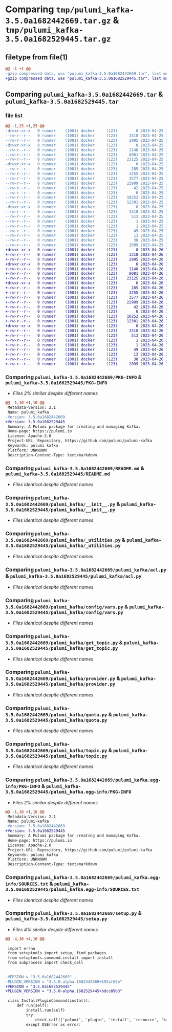 # Comparing `tmp/pulumi_kafka-3.5.0a1682442669.tar.gz` & `tmp/pulumi_kafka-3.5.0a1682529445.tar.gz`

## filetype from file(1)

```diff
@@ -1 +1 @@
-gzip compressed data, was "pulumi_kafka-3.5.0a1682442669.tar", last modified: Tue Apr 25 17:15:54 2023, max compression
+gzip compressed data, was "pulumi_kafka-3.5.0a1682529445.tar", last modified: Wed Apr 26 17:21:39 2023, max compression
```

## Comparing `pulumi_kafka-3.5.0a1682442669.tar` & `pulumi_kafka-3.5.0a1682529445.tar`

### file list

```diff
@@ -1,25 +1,25 @@
-drwxr-xr-x   0 runner    (1001) docker     (123)        0 2023-04-25 17:15:54.536989 pulumi_kafka-3.5.0a1682442669/
--rw-r--r--   0 runner    (1001) docker     (123)     3318 2023-04-25 17:15:54.536989 pulumi_kafka-3.5.0a1682442669/PKG-INFO
--rw-r--r--   0 runner    (1001) docker     (123)     2995 2023-04-25 17:15:54.000000 pulumi_kafka-3.5.0a1682442669/README.md
-drwxr-xr-x   0 runner    (1001) docker     (123)        0 2023-04-25 17:15:54.532989 pulumi_kafka-3.5.0a1682442669/pulumi_kafka/
--rw-r--r--   0 runner    (1001) docker     (123)     1148 2023-04-25 17:15:54.000000 pulumi_kafka-3.5.0a1682442669/pulumi_kafka/__init__.py
--rw-r--r--   0 runner    (1001) docker     (123)     8081 2023-04-25 17:15:54.000000 pulumi_kafka-3.5.0a1682442669/pulumi_kafka/_utilities.py
--rw-r--r--   0 runner    (1001) docker     (123)    23125 2023-04-25 17:15:54.000000 pulumi_kafka-3.5.0a1682442669/pulumi_kafka/acl.py
-drwxr-xr-x   0 runner    (1001) docker     (123)        0 2023-04-25 17:15:54.536989 pulumi_kafka-3.5.0a1682442669/pulumi_kafka/config/
--rw-r--r--   0 runner    (1001) docker     (123)      285 2023-04-25 17:15:54.000000 pulumi_kafka-3.5.0a1682442669/pulumi_kafka/config/__init__.py
--rw-r--r--   0 runner    (1001) docker     (123)     3255 2023-04-25 17:15:54.000000 pulumi_kafka-3.5.0a1682442669/pulumi_kafka/config/vars.py
--rw-r--r--   0 runner    (1001) docker     (123)     3577 2023-04-25 17:15:54.000000 pulumi_kafka-3.5.0a1682442669/pulumi_kafka/get_topic.py
--rw-r--r--   0 runner    (1001) docker     (123)    22909 2023-04-25 17:15:54.000000 pulumi_kafka-3.5.0a1682442669/pulumi_kafka/provider.py
--rw-r--r--   0 runner    (1001) docker     (123)       42 2023-04-25 17:15:54.000000 pulumi_kafka-3.5.0a1682442669/pulumi_kafka/pulumi-plugin.json
--rw-r--r--   0 runner    (1001) docker     (123)        0 2023-04-25 17:15:54.000000 pulumi_kafka-3.5.0a1682442669/pulumi_kafka/py.typed
--rw-r--r--   0 runner    (1001) docker     (123)    10252 2023-04-25 17:15:54.000000 pulumi_kafka-3.5.0a1682442669/pulumi_kafka/quota.py
--rw-r--r--   0 runner    (1001) docker     (123)    12301 2023-04-25 17:15:54.000000 pulumi_kafka-3.5.0a1682442669/pulumi_kafka/topic.py
-drwxr-xr-x   0 runner    (1001) docker     (123)        0 2023-04-25 17:15:54.536989 pulumi_kafka-3.5.0a1682442669/pulumi_kafka.egg-info/
--rw-r--r--   0 runner    (1001) docker     (123)     3318 2023-04-25 17:15:54.000000 pulumi_kafka-3.5.0a1682442669/pulumi_kafka.egg-info/PKG-INFO
--rw-r--r--   0 runner    (1001) docker     (123)      513 2023-04-25 17:15:54.000000 pulumi_kafka-3.5.0a1682442669/pulumi_kafka.egg-info/SOURCES.txt
--rw-r--r--   0 runner    (1001) docker     (123)        1 2023-04-25 17:15:54.000000 pulumi_kafka-3.5.0a1682442669/pulumi_kafka.egg-info/dependency_links.txt
--rw-r--r--   0 runner    (1001) docker     (123)        1 2023-04-25 17:15:54.000000 pulumi_kafka-3.5.0a1682442669/pulumi_kafka.egg-info/not-zip-safe
--rw-r--r--   0 runner    (1001) docker     (123)       49 2023-04-25 17:15:54.000000 pulumi_kafka-3.5.0a1682442669/pulumi_kafka.egg-info/requires.txt
--rw-r--r--   0 runner    (1001) docker     (123)       13 2023-04-25 17:15:54.000000 pulumi_kafka-3.5.0a1682442669/pulumi_kafka.egg-info/top_level.txt
--rw-r--r--   0 runner    (1001) docker     (123)       38 2023-04-25 17:15:54.536989 pulumi_kafka-3.5.0a1682442669/setup.cfg
--rw-r--r--   0 runner    (1001) docker     (123)     2099 2023-04-25 17:15:54.000000 pulumi_kafka-3.5.0a1682442669/setup.py
+drwxr-xr-x   0 runner    (1001) docker     (123)        0 2023-04-26 17:21:39.056989 pulumi_kafka-3.5.0a1682529445/
+-rw-r--r--   0 runner    (1001) docker     (123)     3318 2023-04-26 17:21:39.056989 pulumi_kafka-3.5.0a1682529445/PKG-INFO
+-rw-r--r--   0 runner    (1001) docker     (123)     2995 2023-04-26 17:21:38.000000 pulumi_kafka-3.5.0a1682529445/README.md
+drwxr-xr-x   0 runner    (1001) docker     (123)        0 2023-04-26 17:21:39.056989 pulumi_kafka-3.5.0a1682529445/pulumi_kafka/
+-rw-r--r--   0 runner    (1001) docker     (123)     1148 2023-04-26 17:21:38.000000 pulumi_kafka-3.5.0a1682529445/pulumi_kafka/__init__.py
+-rw-r--r--   0 runner    (1001) docker     (123)     8081 2023-04-26 17:21:38.000000 pulumi_kafka-3.5.0a1682529445/pulumi_kafka/_utilities.py
+-rw-r--r--   0 runner    (1001) docker     (123)    23125 2023-04-26 17:21:38.000000 pulumi_kafka-3.5.0a1682529445/pulumi_kafka/acl.py
+drwxr-xr-x   0 runner    (1001) docker     (123)        0 2023-04-26 17:21:39.056989 pulumi_kafka-3.5.0a1682529445/pulumi_kafka/config/
+-rw-r--r--   0 runner    (1001) docker     (123)      285 2023-04-26 17:21:38.000000 pulumi_kafka-3.5.0a1682529445/pulumi_kafka/config/__init__.py
+-rw-r--r--   0 runner    (1001) docker     (123)     3255 2023-04-26 17:21:38.000000 pulumi_kafka-3.5.0a1682529445/pulumi_kafka/config/vars.py
+-rw-r--r--   0 runner    (1001) docker     (123)     3577 2023-04-26 17:21:38.000000 pulumi_kafka-3.5.0a1682529445/pulumi_kafka/get_topic.py
+-rw-r--r--   0 runner    (1001) docker     (123)    22909 2023-04-26 17:21:38.000000 pulumi_kafka-3.5.0a1682529445/pulumi_kafka/provider.py
+-rw-r--r--   0 runner    (1001) docker     (123)       42 2023-04-26 17:21:38.000000 pulumi_kafka-3.5.0a1682529445/pulumi_kafka/pulumi-plugin.json
+-rw-r--r--   0 runner    (1001) docker     (123)        0 2023-04-26 17:21:38.000000 pulumi_kafka-3.5.0a1682529445/pulumi_kafka/py.typed
+-rw-r--r--   0 runner    (1001) docker     (123)    10252 2023-04-26 17:21:38.000000 pulumi_kafka-3.5.0a1682529445/pulumi_kafka/quota.py
+-rw-r--r--   0 runner    (1001) docker     (123)    12301 2023-04-26 17:21:38.000000 pulumi_kafka-3.5.0a1682529445/pulumi_kafka/topic.py
+drwxr-xr-x   0 runner    (1001) docker     (123)        0 2023-04-26 17:21:39.056989 pulumi_kafka-3.5.0a1682529445/pulumi_kafka.egg-info/
+-rw-r--r--   0 runner    (1001) docker     (123)     3318 2023-04-26 17:21:39.000000 pulumi_kafka-3.5.0a1682529445/pulumi_kafka.egg-info/PKG-INFO
+-rw-r--r--   0 runner    (1001) docker     (123)      513 2023-04-26 17:21:39.000000 pulumi_kafka-3.5.0a1682529445/pulumi_kafka.egg-info/SOURCES.txt
+-rw-r--r--   0 runner    (1001) docker     (123)        1 2023-04-26 17:21:39.000000 pulumi_kafka-3.5.0a1682529445/pulumi_kafka.egg-info/dependency_links.txt
+-rw-r--r--   0 runner    (1001) docker     (123)        1 2023-04-26 17:21:39.000000 pulumi_kafka-3.5.0a1682529445/pulumi_kafka.egg-info/not-zip-safe
+-rw-r--r--   0 runner    (1001) docker     (123)       49 2023-04-26 17:21:39.000000 pulumi_kafka-3.5.0a1682529445/pulumi_kafka.egg-info/requires.txt
+-rw-r--r--   0 runner    (1001) docker     (123)       13 2023-04-26 17:21:39.000000 pulumi_kafka-3.5.0a1682529445/pulumi_kafka.egg-info/top_level.txt
+-rw-r--r--   0 runner    (1001) docker     (123)       38 2023-04-26 17:21:39.056989 pulumi_kafka-3.5.0a1682529445/setup.cfg
+-rw-r--r--   0 runner    (1001) docker     (123)     2099 2023-04-26 17:21:38.000000 pulumi_kafka-3.5.0a1682529445/setup.py
```

### Comparing `pulumi_kafka-3.5.0a1682442669/PKG-INFO` & `pulumi_kafka-3.5.0a1682529445/PKG-INFO`

 * *Files 2% similar despite different names*

```diff
@@ -1,10 +1,10 @@
 Metadata-Version: 2.1
 Name: pulumi_kafka
-Version: 3.5.0a1682442669
+Version: 3.5.0a1682529445
 Summary: A Pulumi package for creating and managing Kafka.
 Home-page: https://pulumi.io
 License: Apache-2.0
 Project-URL: Repository, https://github.com/pulumi/pulumi-kafka
 Keywords: pulumi kafka
 Platform: UNKNOWN
 Description-Content-Type: text/markdown
```

### Comparing `pulumi_kafka-3.5.0a1682442669/README.md` & `pulumi_kafka-3.5.0a1682529445/README.md`

 * *Files identical despite different names*

### Comparing `pulumi_kafka-3.5.0a1682442669/pulumi_kafka/__init__.py` & `pulumi_kafka-3.5.0a1682529445/pulumi_kafka/__init__.py`

 * *Files identical despite different names*

### Comparing `pulumi_kafka-3.5.0a1682442669/pulumi_kafka/_utilities.py` & `pulumi_kafka-3.5.0a1682529445/pulumi_kafka/_utilities.py`

 * *Files identical despite different names*

### Comparing `pulumi_kafka-3.5.0a1682442669/pulumi_kafka/acl.py` & `pulumi_kafka-3.5.0a1682529445/pulumi_kafka/acl.py`

 * *Files identical despite different names*

### Comparing `pulumi_kafka-3.5.0a1682442669/pulumi_kafka/config/vars.py` & `pulumi_kafka-3.5.0a1682529445/pulumi_kafka/config/vars.py`

 * *Files identical despite different names*

### Comparing `pulumi_kafka-3.5.0a1682442669/pulumi_kafka/get_topic.py` & `pulumi_kafka-3.5.0a1682529445/pulumi_kafka/get_topic.py`

 * *Files identical despite different names*

### Comparing `pulumi_kafka-3.5.0a1682442669/pulumi_kafka/provider.py` & `pulumi_kafka-3.5.0a1682529445/pulumi_kafka/provider.py`

 * *Files identical despite different names*

### Comparing `pulumi_kafka-3.5.0a1682442669/pulumi_kafka/quota.py` & `pulumi_kafka-3.5.0a1682529445/pulumi_kafka/quota.py`

 * *Files identical despite different names*

### Comparing `pulumi_kafka-3.5.0a1682442669/pulumi_kafka/topic.py` & `pulumi_kafka-3.5.0a1682529445/pulumi_kafka/topic.py`

 * *Files identical despite different names*

### Comparing `pulumi_kafka-3.5.0a1682442669/pulumi_kafka.egg-info/PKG-INFO` & `pulumi_kafka-3.5.0a1682529445/pulumi_kafka.egg-info/PKG-INFO`

 * *Files 2% similar despite different names*

```diff
@@ -1,10 +1,10 @@
 Metadata-Version: 2.1
 Name: pulumi-kafka
-Version: 3.5.0a1682442669
+Version: 3.5.0a1682529445
 Summary: A Pulumi package for creating and managing Kafka.
 Home-page: https://pulumi.io
 License: Apache-2.0
 Project-URL: Repository, https://github.com/pulumi/pulumi-kafka
 Keywords: pulumi kafka
 Platform: UNKNOWN
 Description-Content-Type: text/markdown
```

### Comparing `pulumi_kafka-3.5.0a1682442669/pulumi_kafka.egg-info/SOURCES.txt` & `pulumi_kafka-3.5.0a1682529445/pulumi_kafka.egg-info/SOURCES.txt`

 * *Files identical despite different names*

### Comparing `pulumi_kafka-3.5.0a1682442669/setup.py` & `pulumi_kafka-3.5.0a1682529445/setup.py`

 * *Files 4% similar despite different names*

```diff
@@ -4,16 +4,16 @@
 
 import errno
 from setuptools import setup, find_packages
 from setuptools.command.install import install
 from subprocess import check_call
 
 
-VERSION = "3.5.0a1682442669"
-PLUGIN_VERSION = "3.5.0-alpha.1682442669+192af69e"
+VERSION = "3.5.0a1682529445"
+PLUGIN_VERSION = "3.5.0-alpha.1682529445+bdcc89b3"
 
 class InstallPluginCommand(install):
     def run(self):
         install.run(self)
         try:
             check_call(['pulumi', 'plugin', 'install', 'resource', 'kafka', PLUGIN_VERSION])
         except OSError as error:
```

